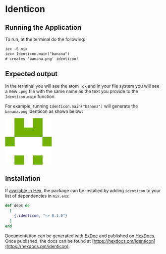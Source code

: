 # Identicon

## Running the Application

To run, at the terminal do the following:

```
iex -S mix
iex> Identicon.main("banana")
# creates 'banana.png' identicon!
```

## Expected output

In the terminal you will see the atom `:ok` and in your file system you will see a new `.png` file with the same name as the text you provide to the `Identicon.main` function.

For example, running `Identicon.main("banana")` will generate the `banana.png` identicon as shown below:

<img src="./img/banana.png" alt="drawing" width="150"/>

## Installation

If [available in Hex](https://hex.pm/docs/publish), the package can be installed
by adding `identicon` to your list of dependencies in `mix.exs`:

```elixir
def deps do
  [
    {:identicon, "~> 0.1.0"}
  ]
end
```

Documentation can be generated with [ExDoc](https://github.com/elixir-lang/ex_doc)
and published on [HexDocs](https://hexdocs.pm). Once published, the docs can
be found at [https://hexdocs.pm/identicon](https://hexdocs.pm/identicon).

